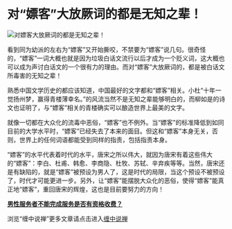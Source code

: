 对“嫖客”大放厥词的都是无知之辈！
====






![对嫖客大放厥词的都是无知之辈！](http://simg.sinajs.cn/blog7style/images/common/sg_trans.gif)






看到同为幼派的左右为“嫖客”又开始撕咬，不禁要为“嫖客”说几句。很奇怪的，“嫖客”一词大概也就是因为垃圾白话文流行以后才成为一个贬义词，这大概也可以成为声讨白话文的一个很有力的理由。而对“嫖客”大放厥词的，都是被白话文所毒害的无知之辈！

熟悉中国文学历史的都应该知道，中国最好的文字都和“嫖客”相关。小杜“十年一觉扬州梦，赢得青楼薄幸名。”的风流当然不是无知之辈能够明白的，而柳如是的诗文也证明了，与“嫖客”相关的青楼确实可以酿造世界上最美的文字。

就像一切都在大众化的流毒中恶俗，“嫖客”也不例外。当“嫖客”的标准降低到如同目前的大学水平时，“嫖客”已经失去了本来的面目。但这和“嫖客”本身无关，否则，世界上的任何词语都能受到同样的指责，包括指责本身。

“嫖客”的水平代表着时代的水平，唐宋之所以伟大，就因为唐宋有着这些伟大的“嫖客”：李白、杜甫、韩愈、李商隐、杜牧、苏轼、辛弃疾等等。当然，唐宋还是有缺陷的，就是“嫖客”被预设为男人了，这是时代的局限，当这个预设不被预设了，时代才可能更进一步。另外，让“嫖客”能摆脱大众化的恶俗，使得“嫖客”能真正地“嫖客”，重回唐宋的辉煌，这也是目前要努力的方向！

[**男性服务者不能完成服务是否有资格收费？**](http://blog.sina.com.cn/u/486e105c010003mz)

浏览“缠中说禅”更多文章请点击进入[缠中说禅](http://blog.sina.com.cn/m/chzhshch)
